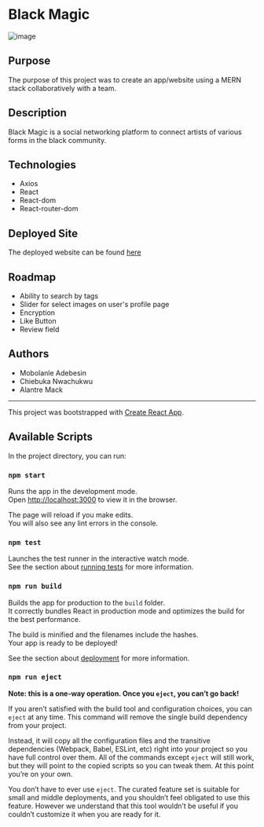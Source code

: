 # Black Magic

![image](https://i.imgur.com/PXzxIHf.png)

## Purpose
The purpose of this project was to create an app/website using a MERN stack collaboratively with a team.


## Description

Black Magic is a social networking platform to connect artists of various forms in the black community.


## Technologies
* Axios
* React
* React-dom
* React-router-dom


## Deployed Site

The deployed website can be found [here](https://wizardly-davinci-09fb11.netlify.com/)


## Roadmap

* Ability to search by tags
* Slider for select images on user's profile page
* Encryption
* Like Button
* Review field


## Authors

* Mobolanle Adebesin
* Chiebuka Nwachukwu
* Alantre Mack

--------------------------

This project was bootstrapped with [Create React App](https://github.com/facebook/create-react-app).

## Available Scripts

In the project directory, you can run:

### `npm start`

Runs the app in the development mode.<br />
Open [http://localhost:3000](http://localhost:3000) to view it in the browser.

The page will reload if you make edits.<br />
You will also see any lint errors in the console.

### `npm test`

Launches the test runner in the interactive watch mode.<br />
See the section about [running tests](https://facebook.github.io/create-react-app/docs/running-tests) for more information.

### `npm run build`

Builds the app for production to the `build` folder.<br />
It correctly bundles React in production mode and optimizes the build for the best performance.

The build is minified and the filenames include the hashes.<br />
Your app is ready to be deployed!

See the section about [deployment](https://facebook.github.io/create-react-app/docs/deployment) for more information.

### `npm run eject`

**Note: this is a one-way operation. Once you `eject`, you can’t go back!**

If you aren’t satisfied with the build tool and configuration choices, you can `eject` at any time. This command will remove the single build dependency from your project.

Instead, it will copy all the configuration files and the transitive dependencies (Webpack, Babel, ESLint, etc) right into your project so you have full control over them. All of the commands except `eject` will still work, but they will point to the copied scripts so you can tweak them. At this point you’re on your own.

You don’t have to ever use `eject`. The curated feature set is suitable for small and middle deployments, and you shouldn’t feel obligated to use this feature. However we understand that this tool wouldn’t be useful if you couldn’t customize it when you are ready for it.
